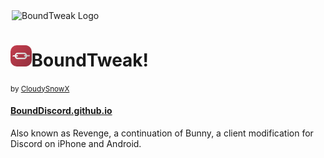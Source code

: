 <div style="align: center;">
	
<p style="display: block; margin: 0 auto; width: 100%; max-width: 500px; height: auto;"><picture><source media="(prefers-color-scheme: dark)" srcset="/assets/wordmark/dark.svg"><img src="/assets/wordmark light.svg" alt="BoundTweak Logo"></picture></p>

<h1><img src="/assets/logo/icon.png" style="border-radius: 10px; height:1.2em; width:auto; margin: auto;">BoundTweak!</h1>

<small>by <a href="https://github.com/CloudySnowX">CloudySnowX</a></small>

<h4><a href="https://bounddiscord.github.io">BoundDiscord.github.io</a></h4>
	
Also known as Revenge, a continuation of Bunny, a client modification for Discord on iPhone and Android.

</div>